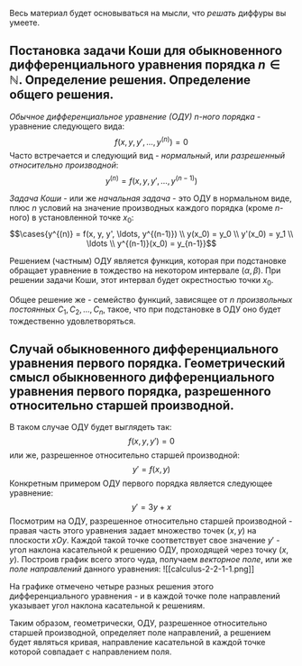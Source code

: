 Весь материал будет основываться на мысли, что *решать* диффуры вы умеете.

## Постановка задачи Коши для обыкновенного дифференциального уравнения порядка $n \in \mathbb N$. Определение решения. Определение общего решения.
*Обычное дифференциальное уравнение (ОДУ) $n$-ного порядка* - уравнение следующего вида:
$$f(x, y, y', \ldots, y^{(n)}) = 0$$
Часто встречается и следующий вид - *нормальный*, или *разрешенный относительно производной*:
$$y^{(n)} = f(x, y, y', \ldots, y^{(n-1)})$$

*Задача Коши* - или же *начальная задача* - это ОДУ в нормальном виде, плюс $n$ условий на значение производных каждого порядка (кроме $n$-ного) в установленной точке $x_0$:
$$\cases{y^{(n)} = f(x, y, y', \ldots, y^{(n-1)}) \\ y(x_0) = y_0 \\ y'(x_0) = y_1 \\ \ldots \\ y^{(n-1)}(x_0) = y_{n-1}}$$

Решением (частным) ОДУ является функция, которая при подстановке обращает уравнение в тождество на некотором интервале $(\alpha, \beta)$. При решении задачи Коши, этот интервал будет окрестностью точки $x_0$.

Общее решение же - семейство функций, зависящее от $n$ *произвольных постоянных* $C_1, C_2, \ldots, C_n$, такое, что при подстановке в ОДУ оно будет тождественно удовлетворяться.

## Случай обыкновенного дифференциального уравнения первого порядка. Геометрический смысл обыкновенного дифференциального уравнения первого порядка, разрешенного относительно старшей производной.

В таком случае ОДУ будет выглядеть так:
$$f(x,y,y') = 0$$
или же, разрешенное относительно старшей производной:
$$y' = f(x,y)$$
Конкретным примером ОДУ первого порядка является следующее уравнение:
$$y' = 3y + x$$
Посмотрим на ОДУ, разрешенное относительно старшей производной - правая часть этого уравнения задает множество точек $(x,y)$ на плоскости $xOy$. Каждой такой точке соответствует свое значение $y'$ - угол наклона касательной к решению ОДУ, проходящей через точку $(x,y)$. Построив график всего этого чуда, получаем *векторное поле*, или же *поле направлений* данного уравнения:
![[calculus-2-2-1-1.png]]

На графике отмечено четыре разных решения этого дифференциального уравнения - и в каждой точке поле направлений указывает угол наклона касательной к решениям.

Таким образом, геометрически, ОДУ, разрешенное относительно старшей производной, определяет поле направлений, а решением будет являться кривая, направление касательной в каждой точке которой совпадает с направлением поля.